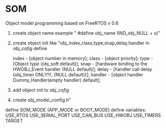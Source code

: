 # SOM
 Object model programming based on FreeRTOS
v 0.6
1) create object name  example   " #define obj_name	(IND_obj_NULL + x)"
2) create object init like "obj_index,class,type,snap,delay,handler in  _obj_cofig_ define	

	index   - [object number in memory];
	class   - [object priority];
	type    - [Object type (obj_soft default)];
	snap    - [hardware binding to the HWOBJ_Event handler (NULL default)];
	delay   - [handler call delay (obj_timer ONLY!!!, (NULL default))];
	handler - [object handler Dummy_Handler(empty handler) default];
			
3) add 	object init to 	_obj_cofig_
4) create obj_model_config.h"

define 	SOM_MODE (APP_MODE or BOOT_MODE)
define variables:
	USE_RTOS
	USE_SERIAL_PORT
	USE_CAN_BUS
	USE_HWOBJ
	USE_TIMERS
	TARGET